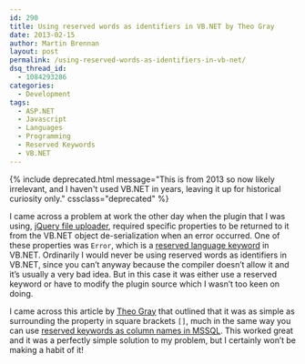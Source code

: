 ```yaml
---
id: 290
title: Using reserved words as identifiers in VB.NET by Theo Gray
date: 2013-02-15
author: Martin Brennan
layout: post
permalink: /using-reserved-words-as-identifiers-in-vb-net/
dsq_thread_id:
  - 1084293286
categories:
  - Development
tags:
  - ASP.NET
  - Javascript
  - Languages
  - Programming
  - Reserved Keywords
  - VB.NET
---
```


{% include deprecated.html message="This is from 2013 so now likely irrelevant, and I haven't used VB.NET in years, leaving it up for historical curiosity only." cssclass="deprecated" %}

I came across a problem at work the other day when the plugin that I was using, [jQuery file uploader](http://blueimp.github.com/jQuery-File-Upload/), required specific properties to be returned to it from the VB.NET object de-serialization when an error occurred. One of these properties was `Error`, which is a [reserved language keyword](http://www.theogray.com/blog/2009/03/using-reserved-words-as-identifiers-in-vbnet) in VB.NET. Ordinarily I would never be using reserved words as identifiers in VB.NET, since you can’t anyway because the compiler doesn’t allow it and it’s usually a very bad idea. But in this case it was either use a reserved keyword or have to modify the plugin source which I wasn’t too keen on doing.

I came across this article by [Theo Gray](http://www.theogray.com/blog/2009/03/using-reserved-words-as-identifiers-in-vbnet) that outlined that it was as simple as surrounding the property in square brackets `[]`, much in the same way you can use [reserved keywords as column names in MSSQL](http://stackoverflow.com/questions/285775/how-to-deal-with-sql-column-names-that-look-like-sql-keywords). This worked great and it was a perfectly simple solution to my problem, but I certainly won’t be making a habit of it!
